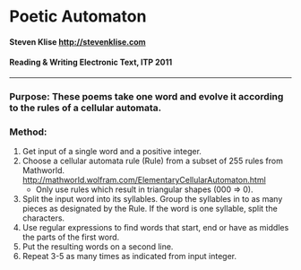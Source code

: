 Poetic Automaton
=====

#### Steven Klise <http://stevenklise.com>
#### Reading & Writing Electronic Text, ITP 2011

----

### Purpose: These poems take one word and evolve it according to the rules of a cellular automata.

### Method:

1. Get input of a single word and a positive integer.
2. Choose a cellular automata rule (Rule)  from a subset of 255 rules from Mathworld. <http://mathworld.wolfram.com/ElementaryCellularAutomaton.html>
	- Only use rules which result in triangular shapes (000 => 0).
3. Split the input word into its syllables. Group the syllables in to as many pieces as designated by the Rule. If the word is one syllable, split the characters.
4. Use regular expressions to find words that start, end or have as middles the parts of the first word.
5. Put the resulting words on a second line.
6. Repeat 3-5 as many times as indicated from input integer.
